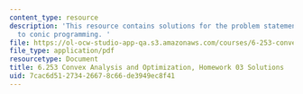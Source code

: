 ```yaml
---
content_type: resource
description: 'This resource contains solutions for the problem statements related
  to conic programming. '
file: https://ol-ocw-studio-app-qa.s3.amazonaws.com/courses/6-253-convex-analysis-and-optimization-spring-2012/7cac6d51273426678c66de3949ec8f41_MIT6_253S12_hw03_sol.pdf
file_type: application/pdf
resourcetype: Document
title: 6.253 Convex Analysis and Optimization, Homework 03 Solutions
uid: 7cac6d51-2734-2667-8c66-de3949ec8f41
---
```

